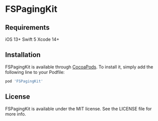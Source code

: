 # FSPagingKit

## Requirements

iOS 13+
Swift 5
Xcode 14+

## Installation

FSPagingKit is available through [CocoaPods](https://cocoapods.org). To install
it, simply add the following line to your Podfile:

```ruby
pod 'FSPagingKit'
```

## License

FSPagingKit is available under the MIT license. See the LICENSE file for more info.
